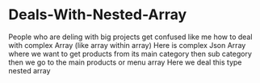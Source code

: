# Deals-With-Nested-Array
People who are deling with big projects get confused like me how to deal with complex Array
(like array within array)
Here is complex Json Array where we want to get products from its main category then sub category then we go to the main products or menu array
Here we deal this type nested array
